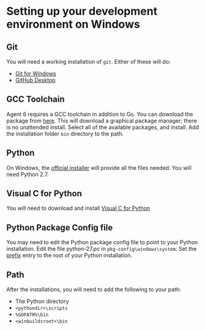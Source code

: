 # Setting up your development environment on Windows

## Git

You will need a working installation of `git`.  Either of these will do: 
 - [Git for Windows](https://git-for-windows.github.io/)
 - [GitHub Desktop](https://desktop.github.com/)

## GCC Toolchain

Agent 6 requires a GCC toolchain in addition to Go.  You can download the package from [here](http://win-builds.org/).  This will download a graphical package manager; there is no unattended install.  Select all of the available packages, and install.  Add the installation folder `bin` directory to the path.

## Python

On Windows, the [official installer](https://www.pywww.thon.org/downloads/) will
provide all the files needed.  You will need Python 2.7.

## Visual C for Python

You will need to download and install [Visual C for Python](https://www.microsoft.com/en-us/download/details.aspx?id=44266)

## Python Package Config file

You may need to edit the Python package config file to point to your Python installation.  Edit the file python-27.pc in `pkg-config\windows\system`. Set the [prefix](https://github.com/DataDog/datadog-agent/blob/master/pkg-config/windows/system/python-2.7.pc#L1) entry to the root of your Python installation.

## Path

After the installations, you will need to add the following to your path:
 - The Python directory
 - `<pythondir>\scripts`
 - `%GOPATH%\bin`
 - `<winbuildsroot>\bin`
